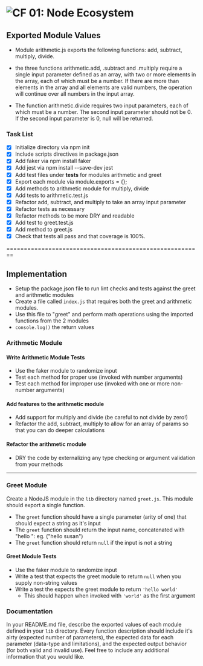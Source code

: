 ![CF](http://i.imgur.com/7v5ASc8.png) 01: Node Ecosystem
========================================================
## Exported Module Values

* Module arithmetic.js exports the following functions: 
add, subtract, multiply, divide.

* the three functions arithmetic.add, .subtract and .multiply require a single input parameter defined as an array, with two or more elements in the array, each of which must be a number. If there are more than elements in the array and all  elements are valid numbers, the operation will continue over all numbers in the input array.

* The function arithmetic.divide requires two input parameters, each of which must be a number. The second input parameter should not be 0.  If the second input parameter is 0, null will be returned.

### Task List

- [x] Initialize directory via npm init
- [x] Include scripts directives in package.json
- [x] Add faker via npm install faker
- [x] Add jest via npm install --save-dev jest
- [x] Add test files under __tests__ for modules arithmetic and greet
- [x] Export each module via module.exports = {};
- [x] Add methods to arithmetic module for multiply, divide
- [x] Add tests to arithmetic.test.js
- [x] Refactor add, subtract, and multiply to take an array input parameter
- [x] Refactor tests as necessary
- [x] Refactor methods to be more DRY and readable
- [x] Add test to greet.test.js
- [x] Add method to greet.js
- [x] Check that tests all pass and that coverage is 100%.

========================================================
## Implementation
* Setup the package.json file to run lint checks and tests against the greet and arithmetic modules
* Create a file called `index.js` that requires both the greet and arithmetic modules.
* Use this file to "greet" and perform math operations using the imported functions from the 2 modules
* `console.log()` the return values

### Arithmetic Module

#### Write Arithmetic Module Tests
* Use the faker module to randomize input
* Test each method for proper use (invoked with number arguments)
* Test each method for improper use (invoked with one or more non-number arguments)

#### Add features to the arithmetic module
* Add support for multiply and divide (be careful to not divide by zero!)
* Refactor the add, subtract, multiply to allow for an array of params so that you can do deeper calculations

#### Refactor the arithmetic module
* DRY the code by externalizing any type checking or argument validation from your methods

---


### Greet Module
Create a NodeJS module in the `lib` directory named `greet.js`.  This module should export a single function.
* The `greet` function should have a single parameter (arity of one) that should expect a string as it's input
* The `greet` function should return the input name, concatenated with "hello ": eg. ("hello susan")
* The `greet` function should return `null` if the input is not a string

#### Greet Module Tests
* Use the faker module to randomize input
* Write a test that expects the greet module to return `null` when you supply non-string values
* Write a test the expects the greet module to return `'hello world'`
  * This should happen when invoked with `'world'` as the first argument


### Documentation
In your README.md file, describe the exported values of each module defined in your `lib` directory. Every function description should include it's airty (expected number of parameters), the expected data for each parameter (data-type and limitations), and the expected output behavior (for both valid and invalid use). Feel free to include any additional information that you would like.
